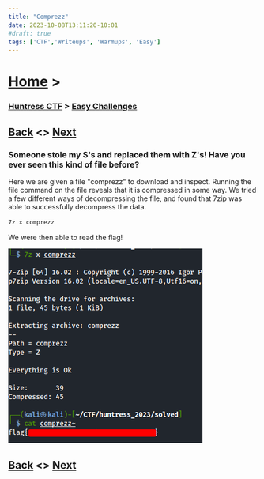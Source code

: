 ```yaml
---
title: "Comprezz"
date: 2023-10-08T13:11:20-10:01
#draft: true
tags: ['CTF','Writeups', 'Warmups', 'Easy']
---
```

 
# [Home](https://jjolley91.github.io/blog/) >

###  [Huntress CTF](https://jjolley91.github.io/blog/huntress_ctf_2023) >  [Easy Challenges](https://jjolley91.github.io/blog/huntress_ctf_2023/1.easy/)

## [Back](https://jjolley91.github.io/blog/huntress_ctf_2023/1.easy/layered_security)  <> [Next](https://jjolley91.github.io/blog/huntress_ctf_2023/1.easy/dumpster_fire) 

### Someone stole my S's and replaced them with Z's! Have you ever seen this kind of file before? 
Here we are given a file "comprezz" to download and inspect. Running the file command on the file reveals that it is compressed in some way. We tried a few different ways of decompressing the file, and found that 7zip was able to successfully decompress the data.
```bash
7z x comprezz
```
We were then able to read the flag!

![comprezz](https://github.com/jjolley91/blog/blob/main/static/Huntress_CTF_2023/comprezz.png?raw=true)


## [Back](https://jjolley91.github.io/blog/huntress_ctf_2023/1.easy/layered_security)  <> [Next](https://jjolley91.github.io/blog/huntress_ctf_2023/1.easy/dumpster_fire)